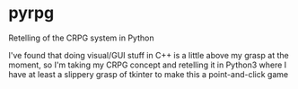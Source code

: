 # pyrpg
Retelling of the CRPG system in Python

I've found that doing visual/GUI stuff in C++ is a little above my grasp at the moment, so I'm taking my CRPG concept and retelling it in Python3 where I have at least a slippery grasp of tkinter to make this a point-and-click game
